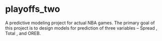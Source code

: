 # playoffs_two
A predictive modeling project for actual NBA games. The primary goal of this project is to design models for prediction of three variables – Spread , Total , and OREB.
